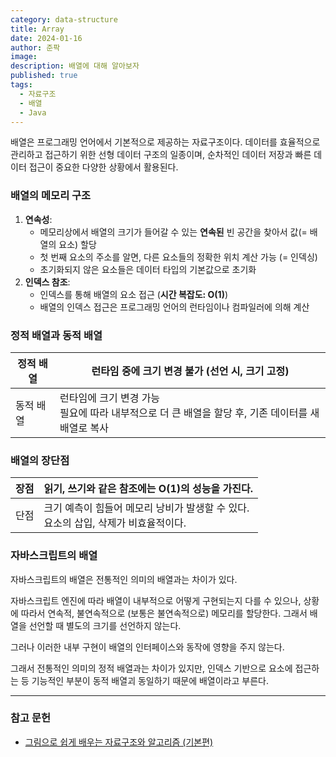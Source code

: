 ```yaml
---
category: data-structure
title: Array
date: 2024-01-16
author: 준팍
image: 
description: 배열에 대해 알아보자
published: true
tags:
  - 자료구조
  - 배열
  - Java
---
```

배열은 프로그래밍 언어에서 기본적으로 제공하는 자료구조이다.
데이터를 효율적으로 관리하고 접근하기 위한 선형 데이터 구조의 일종이며,
순차적인 데이터 저장과 빠른 데이터 접근이 중요한 다양한 상황에서 활용된다.

### 배열의 메모리 구조

1. **연속성**:
    - 메모리상에서 배열의 크기가 들어갈 수 있는 **연속된** 빈 공간을 찾아서 값(= 배열의 요소) 할당 
    - 첫 번째 요소의 주소를 알면, 다른 요소들의 정확한 위치 계산 가능 (= 인덱싱)
    - 초기화되지 않은 요소들은 데이터 타입의 기본값으로 초기화
2. **인덱스 참조**:
    - 인덱스를 통해 배열의 요소 접근 (**시간 복잡도: O(1)**)
    - 배열의 인덱스 접근은 프로그래밍 언어의 런타임이나 컴파일러에 의해 계산

### 정적 배열과 동적 배열
| 정적 배열 | 런타임 중에 크기 변경 불가  (선언 시, 크기 고정) |
| --- | --- |
| 동적 배열 | 런타임에 크기 변경 가능<br>필요에 따라 내부적으로 더 큰 배열을 할당 후, 기존 데이터를 새 배열로 복사 |

### 배열의 장단점
| 장점 | 읽기, 쓰기와 같은 참조에는 O(1)의 성능을 가진다. |
| --- | --- |
| 단점 | 크기 예측이 힘들어 메모리 낭비가 발생할 수 있다.<br>요소의 삽입, 삭제가 비효율적이다. |

### 자바스크립트의 배열

자바스크립트의 배열은 전통적인 의미의 배열과는 차이가 있다.

자바스크립트 엔진에 따라 배열이 내부적으로 어떻게 구현되는지 다를 수 있으나,
상황에 따라서 연속적, 불연속적으로 (보통은 불연속적으로) 메모리를 할당한다.
그래서 배열을 선언할 때 별도의 크기를 선언하지 않는다.

그러나 이러한 내부 구현이 배열의 인터페이스와 동작에 영향을 주지 않는다.

그래서 전통적인 의미의 정적 배열과는 차이가 있지만, 
인덱스 기반으로 요소에 접근하는 등 기능적인 부분이 
동적 배열괴 동일하기 때문에 배열이라고 부른다.


---

### 참고 문헌

- [그림으로 쉽게 배우는 자료구조와 알고리즘 (기본편)](https://www.inflearn.com/course/%EC%9E%90%EB%A3%8C%EA%B5%AC%EC%A1%B0-%EC%95%8C%EA%B3%A0%EB%A6%AC%EC%A6%98-%EA%B8%B0%EB%B3%B8/dashboard)
